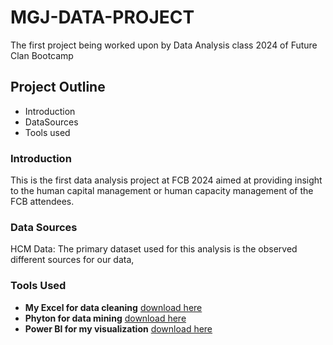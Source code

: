 # MGJ-DATA-PROJECT 
The first project being worked upon by Data Analysis class 2024 of Future Clan Bootcamp 
## Project Outline
- Introduction
- DataSources
- Tools used
### Introduction
This is the first data analysis project at FCB 2024 aimed at providing insight to the human capital management or human capacity management of the FCB attendees.  
### Data Sources
HCM Data: The primary dataset used for this analysis is the observed different sources for our data,

### Tools Used
- **My Excel for data cleaning** [download here](www.microsoft.com)
- **Phyton for data mining**  [download here](www.pyhton.org)
- **Power BI for my visualization** [download here](www.powerbi.microsoft.com)

